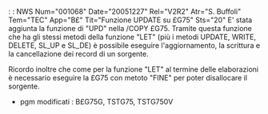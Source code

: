  :  : NWS Num="001068" Date="20051227" Rel="V2R2" Atr="S. Buffoli" Tem="TEC" App="B£" Tit="Funzione UPDATE su £G75" Sts="20"
E' stata aggiunta la funzione di "UPD" nella /COPY £G75. Tramite questa funzione che ha gli stessi
metodi della funzione "LET" (più i metodi UPDATE, WRITE, DELETE, SL_UP e SL_DE) è possibile eseguire l'aggiornamento, la scrittura e la cancellazione dei record di un sorgente.

Ricordo inoltre che come per la funzione "LET" al termine delle elaborazioni è necessario eseguire
la £G75 con metoto "FINE" per poter disallocare il sorgente.

* pgm modificati :  B£G75G, TSTG75, TSTG750V
